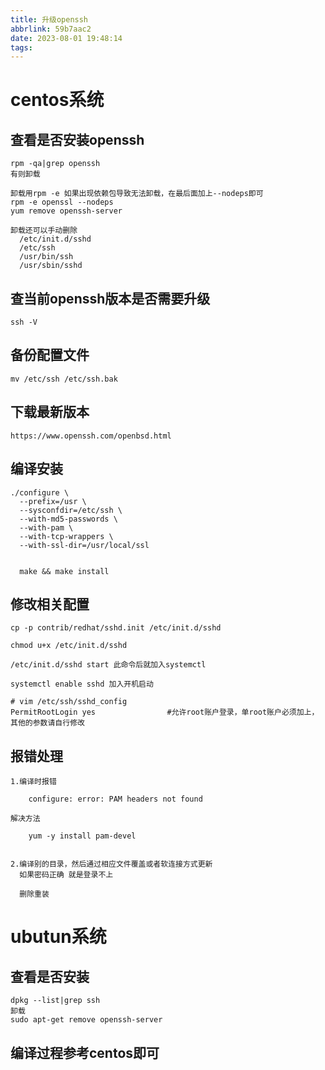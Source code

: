 ```yaml
---
title: 升级openssh
abbrlink: 59b7aac2
date: 2023-08-01 19:48:14
tags:
---
```



# centos系统
    
## 查看是否安装openssh    

    rpm -qa|grep openssh
    有则卸载
    
    卸载用rpm -e 如果出现依赖包导致无法卸载，在最后面加上--nodeps即可
    rpm -e openssl --nodeps
    yum remove openssh-server
    
    卸载还可以手动删除
      /etc/init.d/sshd 
      /etc/ssh
      /usr/bin/ssh
      /usr/sbin/sshd
          
## 查当前openssh版本是否需要升级
     
    ssh -V

## 备份配置文件

    mv /etc/ssh /etc/ssh.bak
    
## 下载最新版本
    
    https://www.openssh.com/openbsd.html    
    
    
## 编译安装

    ./configure \
      --prefix=/usr \
      --sysconfdir=/etc/ssh \
      --with-md5-passwords \
      --with-pam \
      --with-tcp-wrappers \
      --with-ssl-dir=/usr/local/ssl
      
      
      make && make install
        
## 修改相关配置

    cp -p contrib/redhat/sshd.init /etc/init.d/sshd 
    
    chmod u+x /etc/init.d/sshd 
    
    /etc/init.d/sshd start 此命令后就加入systemctl
    
    systemctl enable sshd 加入开机启动
    
    # vim /etc/ssh/sshd_config
    PermitRootLogin yes                #允许root账户登录，单root账户必须加上，其他的参数请自行修改
    
 ## 报错处理
 
    1.编译时报错
    
        configure: error: PAM headers not found
        
    解决方法
        
        yum -y install pam-devel
        
        
    2.编译别的目录，然后通过相应文件覆盖或者软连接方式更新
      如果密码正确 就是登录不上
      
      删除重装     


# ubutun系统

## 查看是否安装

    dpkg --list|grep ssh
    卸载
    sudo apt-get remove openssh-server 
    
## 编译过程参考centos即可    